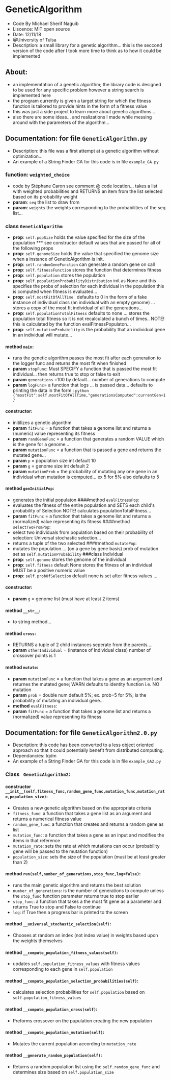 # GeneticAlgorithm
- Code By Michael Sherif Naguib
- Liscence: MIT open source
- Date: 12/11/18
- @University of Tulsa
- Description: a small library for a genetic algorithm... this is the seccond version of the code after I took more time to think as to how it could be implemented
## About:
- an implememtation of a genetic algorithm; the library code is designed to be used for any specific problem however a string search is implemented here
- the program currently is given a target string for which the fitness function is tailored to provide hints in the form of a fitness value
- this was just a side project to learn more about genetic algorithms...
- also there are some ideas... and realizations I made while messing around with the parameters of the algorithm... 

## Documentation: for file ```GeneticAlgorithm.py```
- Description: this file was a first attempt at a genetic algorithm without optimization...
- An example of a String Finder GA for this code is in file ```example_GA.py```
### function:   ```weighted_choice```
- code by Stéphane Caron see comment @ code location... takes a list with weighted probabilities and RETURNS an item from the list selected based on its probability weight
- **param**:  ```seq```    the list to draw from
- **param**:  ```weights```     the weights corresponding to the probabilities of the seq list...

### class ```GeneticAlgorithm```
- **prop**:    ```self.popSize```   holds the value specified for the size of the population   *** see constructor default values that are passed for all of the following props 
- **prop**:    ```self.genomeSize```    holds the value that specified the genome size when a instance of GeneticAlgorithm is init.
- **prop**:    ```self.randomGeneFunction```    can generate a random gene on call
- **prop**:    ```self.fitnessFunction```   stores the function that determines fitness
- **prop**:    ```self.population```    stores the population
- **prop**:    ```self.populationProbabilityDistribution``` init as None and this specifies the probs of selection for each individual in the population
                                                this is computed when fitness is evaluated... 
- **prop**:   ```self.mostFitOfAllTime ``` defaults to 0  in the form of a fake instance of individual class (an individual with an empty genome)
                                ... stores a copy of the most fit individual of all the generations... 
- **prop**:   ```self.populationTotalFitness```  defaults to none ... stores the population total fitness so it is not recalculated a bunch of times..
                                     NOTE! this is calculated by the function evalFitnessPopulaton...
- **prop**:   ```self.mutationProbability```     is the probability that an individual gene in an individual will mutate...
#### method ```main```:   
- runs the genetic algorithm passes the most fit after each generation to the logger func  and returns the most fit when finished
- **param**   ```stopFunc```: Must SPECIFY a function that is passed the most fit individual... then returns true to stop or false to exit
- **param**   ```generations``` =100 by default... number of generations to compute 
- **param**   ```logFunc```= a function that logs ... is passed data... defaults to printing the data
                 in the form : ```python
                 {"mostFit":self.mostFitOfAllTime,"generationsComputed":currentGen+1}
                 ```
#### constructor:   
- initilizes a genetic algorithm
- **param**   ```fitFunc```  = a function that takes a genome list and returns a (numeric) value representing its fitness
- **param**   ```randGeneFunc``` = a function that generates a random VALUE which is the gene for a genome... 
- **param**   ```mutationFunc``` = a function that is passed a gene and returns the mutated gene... 
- **param**   ```p``` = population size int default 10   
- **param**   ```g``` = genome size int default 2
- **param**   ```mutationProb``` = the probability of mutating any one gene in an individual when mutation is computed... ex 5 for 5% also defaults to 5
#### method ```genInitialPop```:  
- generates the initial populaton
####method ```evalFitnessPop```:    
- evaluates the fitness of the entire population and SETS each child's probability of Selection NOTE! calculates populationTotalFitness... 
- **param**    ```fitFunc``` = a function that takes a genome list and returns a (normalized) value representing its fitness
####method ```selectTwoFromPop```: 
- select two individuals from population based on their probability of selection: Universal stochastic selection... 
- returns a tuple of the two selected
####method ```mutatePop```:   
- mutates the population.... (on a gene by gene basis) prob of mutation set as ```self.mutationProbability```
###class Individual
- **prop**:   ```self.genome``` stores the genome of the individual
- **prop**:   ```self.fitness``` default None stores the fitness of an individual MUST be a positive numeric value
- **prop**:   ```self.probOfSelection``` default none is set after fitness values ... 
#### constructor:   
- **param**   ```g``` = genome list (must have at least 2 items)
#### method ```__str__```: 
- to string method...
#### method ```cross```:  
- RETURNS a tuple of 2 child instances seperate from the parents.... 
- **param**   ```otherIndividual``` = (instance of Individual class) number of crossover points is 1
#### method ```mutate```: 
- **param**   ```mutationFunc``` = a function that takes a gene as an argument and returnes the mutated gene; WARN defaults to identity function i.e. NO mutation
- **param** ```prob``` = double num default 5%; ex. prob=5 for 5%; is the probability of mutating an individual gene...
- **method** ```evalFitness```:    
- **param**    ```fitFunc``` = a function that takes a genome list and returns a (normalized) value representing its fitness

## Documentation: for file ```GeneticAlgorithm2.0.py```
- Description: this code has been converted to a less object oriented approach so that it could potentially benefit from distributed computing. 
- Dependancies: tqdm
- An example of a String Finder GA for this code is in file ```example_GA2.py```
### Class ``` GeneticAlgorithm2```:
#### constructor ```__init__(self,fitness_func,random_gene_func,mutation_func,mutation_rate,population_size)```:
- Creates a new genetic algorithm based on the appropriate criteria
- ```fitness_func```: a function that takes a gene list as an argument and returns a numerical fitness value
- ```random_gene_func```: a function that creates and returns a random gene as list
- ```mutation_func```: a function that takes a gene as an input and modifies the items in that reference
- ```mutation_rate```: sets the rate at which mutations can occur (probability gene will be passed to the mutation function)
- ```population_size```: sets the size of the population (must be at least greater than 2)
#### method ```run(self,number_of_generations,stop_func,log=False)```:
- runs the main genetic algorithm and returns the best solution
- ```number_of_generations```: is the number of generations to compute unless the ```stop_func``` function parameter returns true to stop earlier
- ```stop_func```: a function that takes a the most fit gene as a parameter and returns True to stop and False to continue
- ```log```: if True then a progress bar is printed to the screen
#### method ```__universal_stochastic_selection(self)```:
- Chooses at random an index (not index value) in weights based upon the weights themselves
#### method ```__compute_population_fitness_values(self)```:
- updates ```self.population_fitness_values``` with fitness values corresponding to each gene in ```self.population```
#### method ```__compute_population_selection_probabilities(self)```:
- calculates selection probabilities for ```self.population``` based on ```self.population_fitness_values```        
#### method ```__compute_population_cross(self)```:
- Preforms crossover on the pupulation creating the new population
#### method ```__compute_population_mutation(self)```:
- Mutates the current population according to ```mutation_rate```
#### method ```__generate_random_population(self)```:
- Returns a random population list using the ```self.random_gene_func``` and determines size based on ```self.population_size```
        
        
        